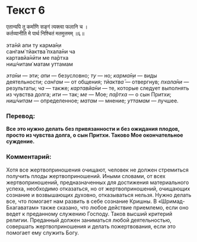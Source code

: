 # Текст 6

एतान्यपि तु कर्माणि सङ्गं त्यक्त्वा फलानि च ।  
कर्तव्यानीति मे पार्थ निश्चितं मतमुत्तमम् ॥६॥

эта̄нй апи ту карма̄н̣и  
сан̇гам̇ тйактва̄ пхала̄ни ча  
картавйа̄нӣти ме па̄ртха  
ниш́читам̇ матам уттамам

_эта̄ни_ — эти; _апи_ — безусловно; _ту_ — но; _карма̄н̣и_ — виды деятельности; _сан̇гам_ — от общения; _тйактва̄_ — отвергнув; _пхала̄ни_ — результаты; _ча_ — также; _картавйа̄ни_ — те, которые следует выполнять из чувства долга; _ити_ — так; _ме_ — Мое; _па̄ртха_ — о сын Притхи; _ниш́читам_ — определенное; _матам_ — мнение; _уттамам_ — лучшее.

### Перевод:

**Все это нужно делать без привязанности и без ожидания плодов, просто из чувства долга, о сын Притхи. Таково Мое окончательное суждение.**

### Комментарий:

Хотя все жертвоприношения очищают, человек не должен стремиться получить плоды жертвоприношений. Иными словами, от всех жертвоприношений, предназначенных для достижения материального успеха, необходимо отказаться, но от жертвоприношений, очищающих сознание и возвышающих духовно, отказываться нельзя. Нужно делать все, что помогает нам развить в себе сознание Кришны. В «Шримад-Бхагаватам» также сказано, что любое действие приемлемо, если оно ведет к преданному служению Господу. Таков высший критерий религии. Преданный должен заниматься любой деятельностью, совершать жертвоприношения и делать пожертвования, если это помогает ему служить Богу.